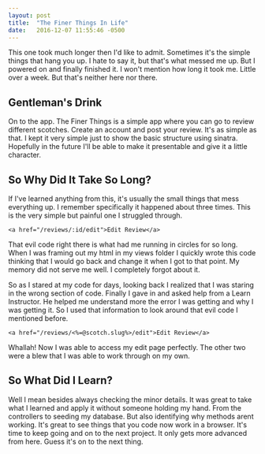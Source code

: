 ```yaml
---
layout: post
title:  "The Finer Things In Life"
date:   2016-12-07 11:55:46 -0500
---
```


This one took much longer then I'd like to admit. Sometimes it's the simple things that hang you up. I hate to say it, but that's what messed me up. But I powered on and finally finished it. I won't mention how long it took me. Little over a week. But that's neither here nor there.

## Gentleman's Drink
On to the app. The Finer Things is a simple app where you can go to review different scotches. Create an account and post your review. It's as simple as that. I kept it very simple just to show the basic structure using sinatra. Hopefully in the future I'll be able to make it presentable and give it a little character.

## So Why Did It Take So Long?
If I've learned anything from this, it's usually the small things that mess everything up. I remember specifically it happened about three times. This is the very simple but painful one I struggled through.

`<a href="/reviews/:id/edit">Edit Review</a>`

That evil code right there is what had me running in circles for so long. When I was framing out my html in my views folder I quickly wrote this code thinking that I would go back and change it when I got to that point. My memory did not serve me well. I completely forgot about it.

So as I stared at my code for days, looking back I realized that I was staring in the wrong section of code. Finally I gave in and asked help from a Learn Instructor. He helped me understand more the error I was getting and why I was getting it. So I used that information to look around that evil code I mentioned before.

`<a href="/reviews/<%=@scotch.slug%>/edit">Edit Review</a>`

Whallah! Now I was able to access my edit page perfectly. The other two were a blew that I was able to work through on my own.

## So What Did I Learn?
Well I mean besides always checking the minor details. It was great to take what I learned and apply it without someone holding my hand. From the controllers to seeding my database. But also identifying why methods arent working. It's great to see things that you code now work in a browser. It's time to keep going and on to the next project. It only gets more advanced from here.  Guess it's on to the next thing.




